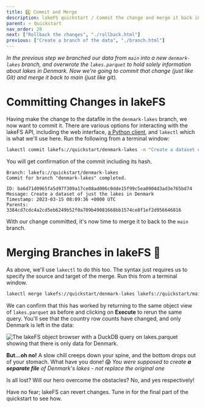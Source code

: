 ```yaml
---
title: 4️⃣ Commit and Merge
description: lakeFS quickstart / Commit the change and merge it back into the main branch
parent: ⭐ Quickstart
nav_order: 20
next: ["Rollback the changes", "./rollback.html"]
previous: ["Create a branch of the data", "./branch.html"]
---
```


_In the previous step we branched our data from `main` into a new `denmark-lakes` branch, and overwrote the `lakes.parquet` to hold solely information about lakes in Denmark. Now we're going to commit that change (just like Git) and merge it back to main (just like git)._

# Committing Changes in lakeFS

Having make the change to the datafile in the `denmark-lakes` branch, we now want to commit it. There are various options for interacting with the lakeFS API, including the web interface, [a Python client](https://pydocs.lakefs.io/), and `lakectl` which is what we'll use here. Run the following from a terminal window:

```bash
lakectl commit lakefs://quickstart/denmark-lakes -m "Create a dataset of just the lakes in Denmark"
```

You will get confirmation of the commit including its hash.
```
Branch: lakefs://quickstart/denmark-lakes
Commit for branch "denmark-lakes" completed.

ID: ba6d71d0965fa5d97f309a17ce08ad006c0dde15f99c5ea0904d3ad3e765bd74
Message: Create a dataset of just the lakes in Denmark
Timestamp: 2023-03-15 08:09:36 +0000 UTC
Parents: 3384cd7cdc4a2cd5eb6249b52f0a709b49081668bb1574ce8f1ef2d956646816
```

With our change committed, it's now time to merge it to back to the `main` branch. 

# Merging Branches in lakeFS 🔀

As above, we'll use `lakectl` to do this too. The syntax just requires us to specify the source and target of the merge. Run this from a terminal window.

```bash
lakectl merge lakefs://quickstart/denmark-lakes lakefs://quickstart/main
```

We can confirm that this has worked by returning to the same object view of `lakes.parquet` as before and clicking on **Execute** to rerun the same query. You'll see that the country row counts have changed, and only Denmark is left in the data: 

<img src="{{ site.baseurl }}/assets/img/quickstart/duckdb-main-03.png" alt="The lakeFS object browser with a DuckDB query on lakes.parquet showing that there is only data for Denmark." class="quickstart"/>

**But…oh no!** A slow chill creeps down your spine, and the bottom drops out of your stomach. What have you done! 😱 *You were supposed to create **a separate file** of Denmark's lakes - not replace the original one*

Is all lost? Will our hero overcome the obstacles? No, and yes respectively!

Have no fear; lakeFS can revert changes. Tune in for the final part of the quickstart to see how. 